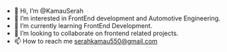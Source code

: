 - 👋 Hi, I’m @KamauSerah
- 👀 I’m interested in FrontEnd development and Automotive Engineering.
- 🌱 I’m currently learning FrontEnd Development.
- 💞️ I’m looking to collaborate on frontend related projects.
- 📫 How to reach me serahkamau550@gmail.com

<!---
KamauSerah/KamauSerah is a ✨ special ✨ repository because its `README.md` (this file) appears on your GitHub profile.
You can click the Preview link to take a look at your changes.
--->
